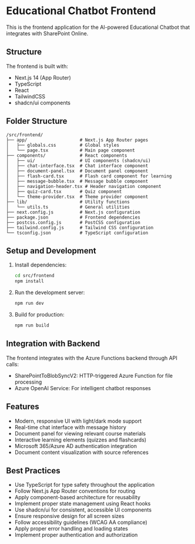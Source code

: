 # Educational Chatbot Frontend

This is the frontend application for the AI-powered Educational Chatbot that integrates with SharePoint Online.

## Structure

The frontend is built with:

- Next.js 14 (App Router)
- TypeScript
- React
- TailwindCSS
- shadcn/ui components

## Folder Structure

```
/src/frontend/
├── app/                    # Next.js App Router pages
│   ├── globals.css         # Global styles
│   └── page.tsx            # Main page component
├── components/             # React components
│   ├── ui/                 # UI components (shadcn/ui)
│   ├── chat-interface.tsx  # Chat interface component
│   ├── document-panel.tsx  # Document panel component
│   ├── flash-card.tsx      # Flash card component for learning
│   ├── message-bubble.tsx  # Message bubble component
│   ├── navigation-header.tsx # Header navigation component
│   ├── quiz-card.tsx       # Quiz component
│   └── theme-provider.tsx  # Theme provider component
├── lib/                    # Utility functions
│   └── utils.ts            # General utilities
├── next.config.js          # Next.js configuration
├── package.json            # Frontend dependencies
├── postcss.config.js       # PostCSS configuration
├── tailwind.config.js      # Tailwind CSS configuration
└── tsconfig.json           # TypeScript configuration
```

## Setup and Development

1. Install dependencies:
   ```bash
   cd src/frontend
   npm install
   ```

2. Run the development server:
   ```bash
   npm run dev
   ```

3. Build for production:
   ```bash
   npm run build
   ```

## Integration with Backend

The frontend integrates with the Azure Functions backend through API calls:

- SharePointToBlobSyncV2: HTTP-triggered Azure Function for file processing
- Azure OpenAI Service: For intelligent chatbot responses

## Features

- Modern, responsive UI with light/dark mode support
- Real-time chat interface with message history
- Document panel for viewing relevant course materials
- Interactive learning elements (quizzes and flashcards)
- Microsoft 365/Azure AD authentication integration
- Document content visualization with source references

## Best Practices

- Use TypeScript for type safety throughout the application
- Follow Next.js App Router conventions for routing
- Apply component-based architecture for reusability
- Implement proper state management using React hooks
- Use shadcn/ui for consistent, accessible UI components
- Ensure responsive design for all screen sizes
- Follow accessibility guidelines (WCAG AA compliance)
- Apply proper error handling and loading states
- Implement proper authentication and authorization
